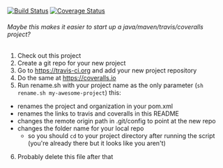 [![Build Status](https://travis-ci.org/yishnish/java-maven-travis.svg?branch=master)](https://travis-ci.org/yishnish/java-maven-travis)    [![Coverage Status](https://coveralls.io/repos/github/yishnish/java-maven-travis/badge.svg?branch=master)](https://coveralls.io/github/yishnish/java-maven-travis?branch=master)

###### Maybe this makes it easier to start up a java/maven/travis/coveralls project?

1. Check out this project
2. Create a git repo for your new project
3. Go to https://travis-ci.org and add your new project repository
4. Do the same at https://coveralls.io
5. Run rename.sh with your project name as the only parameter (`sh rename.sh my-awesome-project`) this:
* renames the project and organization in your pom.xml
* renames the links to travis and coveralls in this README
* changes the remote origin path in .git/config to point at the new repo
* changes the folder name for your local repo
  * so you should `cd` to your project directory after running the script (you're already there but it looks like you aren't)
6. Probably delete this file after that


